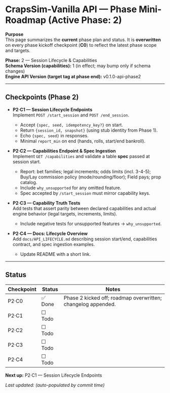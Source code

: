 # CrapsSim-Vanilla API — Phase Mini-Roadmap (Active Phase: 2)

**Purpose**  
This page summarizes the **current** phase plan and status. It is **overwritten** on every phase kickoff checkpoint (**C0**) to reflect the latest phase scope and targets.

**Phase:** 2 — Session Lifecycle & Capabilities  
**Schema Version (capabilities):** 1 (in effect; may bump only if schema changes)  
**Engine API Version (target tag at phase end):** v0.1.0-api-phase2

---

## Checkpoints (Phase 2)

- **P2·C1 — Session Lifecycle Endpoints**  
  Implement `POST /start_session` and `POST /end_session`.  
  - Accept `{spec, seed, idempotency_key?}` on start.  
  - Return `{session_id, snapshot}` (using stub identity from Phase 1).  
  - Echo `{spec, seed}` in responses.  
  - Minimal `report_min` on end (hands, rolls, start/end bankroll).

- **P2·C2 — Capabilities Endpoint & Spec Ingestion**  
  Implement `GET /capabilities` and validate a table **spec** passed at session start.  
  - Report: bet families; legal increments; odds limits (incl. 3-4-5); Buy/Lay commission policy (mode/rounding/floor); Field pays; prop catalog.  
  - Include `why_unsupported` for any omitted feature.  
  - Spec accepted by `/start_session` must mirror capability keys.

- **P2·C3 — Capability Truth Tests**  
  Add tests that assert parity between declared capabilities and actual engine behavior (legal targets, increments, limits).  
  - Include negative tests for unsupported features → `why_unsupported`.

- **P2·C4 — Docs: Lifecycle Overview**  
  Add `docs/API_LIFECYCLE.md` describing session start/end, capabilities contract, and spec ingestion examples.  
  - Update README with a short link.

---

## Status

| Checkpoint | Status  | Notes |
|------------|---------|-------|
| P2·C0      | ✅ Done | Phase 2 kicked off; roadmap overwritten; changelog appended. |
| P2·C1      | ☐ Todo  |  |
| P2·C2      | ☐ Todo  |  |
| P2·C3      | ☐ Todo  |  |
| P2·C4      | ☐ Todo  |  |

**Next up:** P2·C1 — Session Lifecycle Endpoints

_Last updated: (auto-populated by commit time)_
